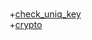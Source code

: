 <br>+[check_uniq_key](https://gist.githubusercontent.com/denisxab/4290770428d4d34a83624f5343df87fd/raw/3fd17298a2dd382d0a2c52e4e11e2993f9b2da0b/SymmetricCrypto.py#SymmetricCrypto.check_uniq_key)
<br>+[crypto](https://gist.githubusercontent.com/denisxab/4290770428d4d34a83624f5343df87fd/raw/3fd17298a2dd382d0a2c52e4e11e2993f9b2da0b/SymmetricCrypto.py#SymmetricCrypto.crypto)
